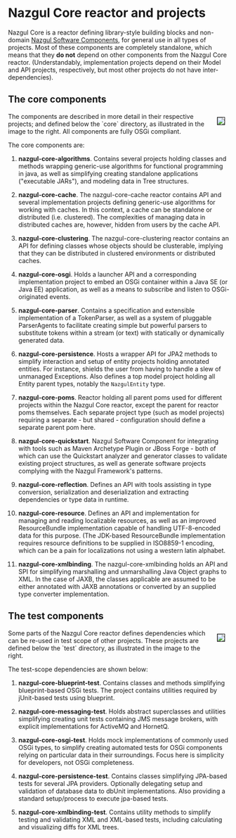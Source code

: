 # Nazgul Core reactor and projects

Nazgul Core is a reactor defining library-style building blocks and non-domain
[Nazgul Software Components](software_components.html), for general use in all types of projects.
Most of these components are completely standalone, which means that they **do not** depend on other components from
the Nazgul Core reactor. (Understandably, implementation projects depend on their Model and API projects,
respectively, but most other projects do not have inter-dependencies).

## The core components

<img src="images/nazgul_core_reactor.png" style="float:right; margin:10px; border: 1px solid black; "/>
The components are described in more detail in their respective projects; and defined below the
`core` directory, as illustrated in the image to the right. All components are fully OSGi compliant.

The core components are:

1. **nazgul-core-algorithms**. Contains several projects
    holding classes and methods wrapping generic-use algorithms for functional programming in
    java, as well as simplifying creating standalone applications ("executable JARs"),
    and modeling data in Tree structures.

2. **nazgul-core-cache**. The nazgul-core-cache reactor contains API and several implementation projects
    defining generic-use algorithms for working with caches. In this context, a cache can
    be standalone or distributed (i.e. clustered). The complexities of managing data in
    distributed caches are, however, hidden from users by the cache API.

3. **nazgul-core-clustering**. The nazgul-core-clustering reactor contains an API for defining classes
    whose objects should be clusterable, implying that they can be distributed in clustered environments
    or distributed caches.

4. **nazgul-core-osgi**. Holds a launcher API and a corresponding implementation project to embed an OSGi
    container within a Java SE (or Java EE) application, as well as a means to subscribe and listen to
    OSGi-originated events.

5. **nazgul-core-parser**. Contains a specification and extensible implementation of a TokenParser, as well as
    a system of pluggable ParserAgents to facilitate creating simple but powerful parsers to substitute tokens
    within a stream (or text) with statically or dynamically generated data.

6. **nazgul-core-persistence**. Hosts a wrapper API for JPA2 methods to simplify interaction and setup of
    entity projects holding annotated entities. For instance, shields the user from having to handle a slew
    of unmanaged Exceptions. Also defines a top model project holding all Entity parent types, notably the
    `NazgulEntity` type.

7. **nazgul-core-poms**. Reactor holding all parent poms used for different projects within the Nazgul Core
    reactor, except the parent for reactor poms themselves. Each separate project type (such as model projects)
    requiring a separate - but shared - configuration should define a separate parent pom here.

7. **nazgul-core-quickstart**. Nazgul Software Component for integrating with tools such as Maven Archetype
   Plugin or JBoss Forge - both of which can use the Quickstart analyzer and generator classes to
   validate existing project structures, as well as generate software projects complying with
   the Nazgul Framework's patterns.

8. **nazgul-core-reflection**. Defines an API with tools assisting in type conversion,
    serialization and deserialization and extracting dependencies or type data in runtime.

9. **nazgul-core-resource**. Defines an API and implementation for managing and reading localizable resources,
    as well as an improved ResourceBundle implementation capable of handling UTF-8-encoded data for this purpose.
    (The JDK-based ResourceBundle implementation requires resource definitions to be supplied in ISO8859-1 encoding,
    which can be a pain for localizations not using a western latin alphabet.

1. **nazgul-core-xmlbinding**. The nazgul-core-xmlbinding holds an API and SPI for simplifying marshalling and
    unmarshalling Java Object graphs to XML. In the case of JAXB, the classes applicable are assumed to be
    either annotated with JAXB annotations or converted by an supplied type converter implementation.

## The test components

<img src="images/nazgul_core_reactor.png" style="float:right; margin:10px; border: 1px solid black; "/>
Some parts of the Nazgul Core reactor defines dependencies which can be re-used in test scope of other
projects. These projects are defined below the `test` directory, as illustrated in the image to the right.

The test-scope dependencies are shown below:

1. **nazgul-core-blueprint-test**. Contains classes and methods simplifying blueprint-based OSGi tests.
    The project contains utilities required by jUnit-based tests using blueprint.

2. **nazgul-core-messaging-test**. Holds abstract superclasses and utilities simplifying creating unit tests
    containing JMS message brokers, with explicit implementations for ActiveMQ and HornetQ.

3. **nazgul-core-osgi-test**. Holds mock implementations of commonly used OSGi types, to simplify creating
    automated tests for OSGi components relying on particular data in their surroundings. Focus here is
    simplicity for developers, not OSGi completeness.

4. **nazgul-core-persistence-test**. Contains classes simplifying JPA-based tests for several JPA providers.
   Optionally delegating setup and validation of database data to dbUnit implementations.
   Also providing a standard setup/process to execute jpa-based tests.

5. **nazgul-core-xmlbinding-test**. Contains utility methods to simplify testing and validating XML and
    XML-based tests, including calculating and visualizing diffs for XML trees.
